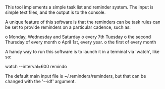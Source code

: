 This tool implements a simple task list and reminder system.  The
input is simple text files, and the output is to the console.

A unique feature of this software is that the reminders can be
task rules can be set to provide reminders on a particular cadence,
such as:

   o Monday, Wednesday and Saturday
   o every 7th Tuesday
   o the second Thursday of every month
   o April 1st, every year.
   o the first of every month

A handy way to run this software is to launch it in a terminal via
'watch', like so:

   watch --interval=600 remindo

The default main input file is ~/.reminders/reminders, but that can be
changed with the '--idf' argument.
